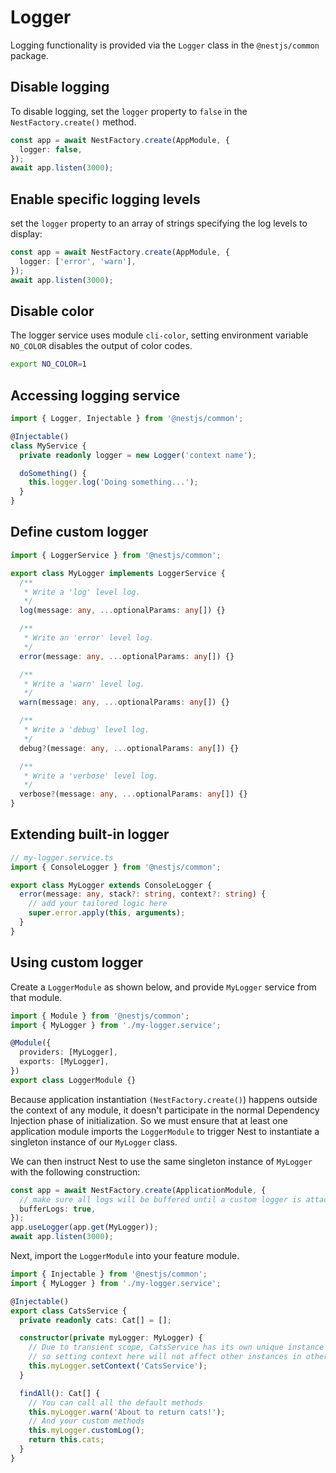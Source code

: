 # Logger

Logging functionality is provided via the `Logger` class in the `@nestjs/common` package.

## Disable logging

To disable logging, set the `logger` property to `false` in the `NestFactory.create()` method.

```ts
const app = await NestFactory.create(AppModule, {
  logger: false,
});
await app.listen(3000);
```


## Enable specific logging levels

set the `logger` property to an array of strings specifying the log levels to display:

```ts
const app = await NestFactory.create(AppModule, {
  logger: ['error', 'warn'],
});
await app.listen(3000);
```


## Disable color

The logger service uses module `cli-color`, setting environment variable `NO_COLOR` disables the output of color codes.

```sh
export NO_COLOR=1
```


## Accessing logging service

```ts
import { Logger, Injectable } from '@nestjs/common';

@Injectable()
class MyService {
  private readonly logger = new Logger('context name');

  doSomething() {
    this.logger.log('Doing something...');
  }
}
```

## Define custom logger

```ts
import { LoggerService } from '@nestjs/common';

export class MyLogger implements LoggerService {
  /**
   * Write a 'log' level log.
   */
  log(message: any, ...optionalParams: any[]) {}

  /**
   * Write an 'error' level log.
   */
  error(message: any, ...optionalParams: any[]) {}

  /**
   * Write a 'warn' level log.
   */
  warn(message: any, ...optionalParams: any[]) {}

  /**
   * Write a 'debug' level log.
   */
  debug?(message: any, ...optionalParams: any[]) {}

  /**
   * Write a 'verbose' level log.
   */
  verbose?(message: any, ...optionalParams: any[]) {}
}
```


## Extending built-in logger

```ts
// my-logger.service.ts
import { ConsoleLogger } from '@nestjs/common';

export class MyLogger extends ConsoleLogger {
  error(message: any, stack?: string, context?: string) {
    // add your tailored logic here
    super.error.apply(this, arguments);
  }
}
```


## Using custom logger

Create a `LoggerModule` as shown below, and provide `MyLogger` service from that module.

```ts
import { Module } from '@nestjs/common';
import { MyLogger } from './my-logger.service';

@Module({
  providers: [MyLogger],
  exports: [MyLogger],
})
export class LoggerModule {}
```

Because application instantiation `(NestFactory.create()`) happens outside the context of any module, it doesn't participate in the normal Dependency Injection phase of initialization. So we must ensure that at least one application module imports the `LoggerModule` to trigger Nest to instantiate a singleton instance of our `MyLogger` class.

We can then instruct Nest to use the same singleton instance of `MyLogger` with the following construction:

```ts
const app = await NestFactory.create(ApplicationModule, {
  // make sure all logs will be buffered until a custom logger is attached 
  bufferLogs: true,
});
app.useLogger(app.get(MyLogger));
await app.listen(3000);
```

Next, import the `LoggerModule` into your feature module. 

```ts
import { Injectable } from '@nestjs/common';
import { MyLogger } from './my-logger.service';

@Injectable()
export class CatsService {
  private readonly cats: Cat[] = [];

  constructor(private myLogger: MyLogger) {
    // Due to transient scope, CatsService has its own unique instance of MyLogger,
    // so setting context here will not affect other instances in other services
    this.myLogger.setContext('CatsService');
  }

  findAll(): Cat[] {
    // You can call all the default methods
    this.myLogger.warn('About to return cats!');
    // And your custom methods
    this.myLogger.customLog();
    return this.cats;
  }
}
```